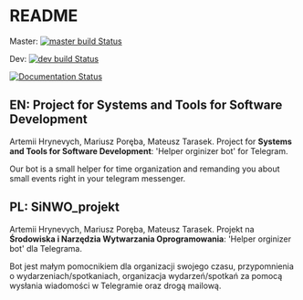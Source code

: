 # README

Master: [![master build Status](https://travis-ci.org/greenstar7/helper_telegram_bot.svg?branch=master)](https://travis-ci.org/greenstar7/helper_telegram_bot)

Dev: [![dev build Status](https://travis-ci.org/greenstar7/helper_telegram_bot.svg?branch=dev)](https://travis-ci.org/greenstar7/helper_telegram_bot)

[![Documentation Status](https://readthedocs.org/projects/helper-telegram-bot/badge/?version=stable)](https://helper-telegram-bot.readthedocs.io/en/stable/?badge=stable)

## EN: Project for Systems and Tools for Software Development

Artemii Hrynevych, Mariusz Poręba, Mateusz Tarasek.
Project for **Systems and Tools for Software Development**: 'Helper orginizer bot' for Telegram.

Our bot is a small helper for time organization and remanding you about small events right in your telegram messenger.

## PL: SiNWO_projekt

Artemii Hrynevych, Mariusz Poręba, Mateusz Tarasek.
Projekt na **Środowiska i Narzędzia  Wytwarzania Oprogramowania**: 'Helper orginizer bot' dla Telegrama.

Bot jest małym pomocnikiem dla organizacji swojego czasu, przypomnienia o wydarzeniach/spotkaniach, 
organizacja wydarzeń/spotkań za pomocą wysłania wiadomości w Telegramie oraz drogą mailową.
